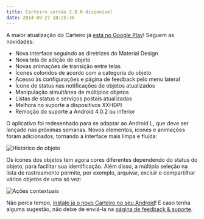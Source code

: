 ```yaml
---
title: Carteiro versão 2.0.0 disponível
date: 2014-09-27 18:25:36
---
```


A maior atualização do Carteiro já [está no Google Play](https://play.google.com/store/apps/details?id=com.rbardini.carteiro)! Seguem as novidades:

- Nova interface seguindo as diretrizes do Material Design
- Nova tela de adição de objeto
- Novas animações de transição entre telas
- Ícones coloridos de acordo com a categoria do objeto
- Acesso às configurações e página de feedback pelo menu lateral
- Ícone de status nas notificações de objetos atualizados
- Manipulação simultânea de múltiplos objetos
- Listas de status e serviços postais atualizadas
- Melhora no suporte a dispositivos XXHDPI
- Remoção do suporte a Android 4.0.2 ou inferior

O aplicativo foi redesenhado para se adaptar ao Android L, que deve ser lançado nas próximas semanas. Novos elementos, ícones e animações foram adicionados, tornando a interface mais limpa e fluida:

![Histórico do objeto](/img/material-design-ui.png)

Os ícones dos objetos tem agora cores diferentes dependendo do status do objeto, para facilitar sua identificação. Além disso, a múltipla seleção na lista de rastreamento permite, por exemplo, arquivar, excluir e compartilhar vários objetos de uma só vez:

![Ações contextuais](/img/contextual-action-bar.png)

Não perca tempo, [instale já o novo Carteiro no seu Android](https://play.google.com/store/apps/details?id=com.rbardini.carteiro)! E caso tenha alguma sugestão, não deixe de enviá-la na [página de feedback & suporte](https://carteiroapp.uservoice.com/).